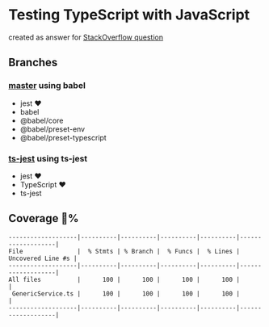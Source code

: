 # Testing TypeScript with JavaScript

created as answer for [StackOverflow question][so-question]

## Branches
### [master](./tree/master) using babel
- jest ❤️
- babel
- @babel/core
- @babel/preset-env
- @babel/preset-typescript
### [ts-jest](./tree/ts-jest) using ts-jest
- jest ❤️
- TypeScript ❤️
- ts-jest


## Coverage 💯%

```
-------------------|----------|----------|----------|----------|-------------------|
File               |  % Stmts | % Branch |  % Funcs |  % Lines | Uncovered Line #s |
-------------------|----------|----------|----------|----------|-------------------|
All files          |      100 |      100 |      100 |      100 |                   |
 GenericService.ts |      100 |      100 |      100 |      100 |                   |
-------------------|----------|----------|----------|----------|-------------------|
```


[so-question]: https://stackoverflow.com/questions/58889386/cover-abstract-class-method-with-tests-in-jest